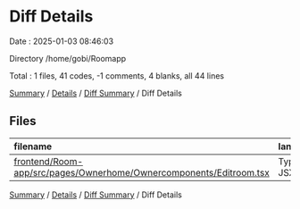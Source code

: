 # Diff Details

Date : 2025-01-03 08:46:03

Directory /home/gobi/Roomapp

Total : 1 files,  41 codes, -1 comments, 4 blanks, all 44 lines

[Summary](results.md) / [Details](details.md) / [Diff Summary](diff.md) / Diff Details

## Files
| filename | language | code | comment | blank | total |
| :--- | :--- | ---: | ---: | ---: | ---: |
| [frontend/Room-app/src/pages/Ownerhome/Ownercomponents/Editroom.tsx](/frontend/Room-app/src/pages/Ownerhome/Ownercomponents/Editroom.tsx) | TypeScript JSX | 41 | -1 | 4 | 44 |

[Summary](results.md) / [Details](details.md) / [Diff Summary](diff.md) / Diff Details